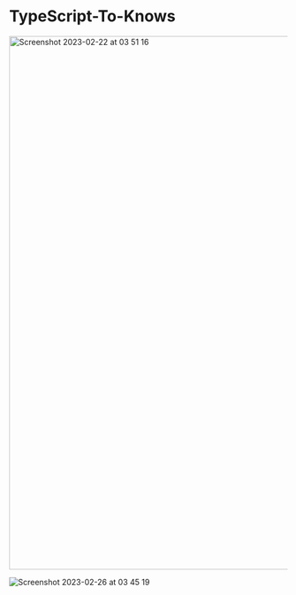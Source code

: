 # TypeScript-To-Knows

<img width="964" alt="Screenshot 2023-02-22 at 03 51 16" src="https://user-images.githubusercontent.com/93534325/223613987-04e72d6f-fc9a-478c-9bd9-4d20b3b2e272.png">


![Screenshot 2023-02-26 at 03 45 19](https://user-images.githubusercontent.com/93534325/223614093-491c3f66-deba-41ad-aad4-3fd626e3e034.png)
